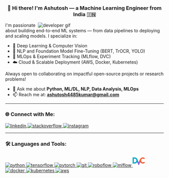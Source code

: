 <h3 align="center">👋 Hi there! I'm Ashutosh — a Machine Learning Engineer from India 🇮🇳</h3>

<img align="right" width="400" src="https://camo.githubusercontent.com/5ddf73ad3a205111cf8c686f687fc216c2946a75005718c8da5b837ad9de78c9/68747470733a2f2f7468756d62732e6766796361742e636f6d2f4576696c4e657874446576696c666973682d736d616c6c2e676966" alt="developer gif" />

I'm passionate about building end-to-end ML systems — from data pipelines to deploying and scaling models. I specialize in:
- 🤖 Deep Learning & Computer Vision
- 🧠 NLP and Foundation Model Fine-Tuning (BERT, TrOCR, YOLO)
- 🔁 MLOps & Experiment Tracking (MLflow, DVC)
- ☁️ Cloud & Scalable Deployment (AWS, Docker, Kubernetes)

Always open to collaborating on impactful open-source projects or research problems!

- 💬 Ask me about **Python, ML/DL, NLP, Data Analysis, MLOps**
- 📫 Reach me at: **ashutosh4485kumar@gmail.com**

---

<h3 align="left">🌐 Connect with Me:</h3>
<p align="left">
  <a href="https://www.linkedin.com/in/ashutosh-kun/" target="_blank">
    <img align="center" src="https://raw.githubusercontent.com/rahuldkjain/github-profile-readme-generator/master/src/images/icons/Social/linked-in-alt.svg" alt="linkedin" height="30" width="40" />
  </a>
  <a href="https://stackoverflow.com/users/13116857/ashutosh-kumar" target="_blank">
    <img align="center" src="https://raw.githubusercontent.com/rahuldkjain/github-profile-readme-generator/master/src/images/icons/Social/stack-overflow.svg" alt="stackoverflow" height="30" width="40" />
  </a>
  <a href="https://www.instagram.com/ashutosh_kun/" target="_blank">
    <img align="center" src="https://raw.githubusercontent.com/rahuldkjain/github-profile-readme-generator/master/src/images/icons/Social/instagram.svg" alt="instagram" height="30" width="40" />
  </a>
</p>

---

<h3 align="left">🛠️ Languages and Tools:</h3>
<p align="left">
  <a href="https://www.python.org/" target="_blank" rel="noreferrer">
    <img src="https://cdn.jsdelivr.net/gh/devicons/devicon/icons/python/python-original.svg" alt="python" width="40" height="40"/>
  </a>
  <a href="https://www.tensorflow.org/" target="_blank" rel="noreferrer">
    <img src="https://cdn.jsdelivr.net/gh/devicons/devicon/icons/tensorflow/tensorflow-original.svg" alt="tensorflow" width="40" height="40"/>
  </a>
  <a href="https://pytorch.org/" target="_blank" rel="noreferrer">
    <img src="https://cdn.jsdelivr.net/gh/devicons/devicon/icons/pytorch/pytorch-original.svg" alt="pytorch" width="40" height="40"/>
  </a>
  <a href="https://git-scm.com/" target="_blank" rel="noreferrer">
    <img src="https://www.vectorlogo.zone/logos/git-scm/git-scm-icon.svg" alt="git" width="40" height="40"/>
  </a>
  <a href="https://roboflow.com/" target="_blank" rel="noreferrer">
    <img src="https://user-images.githubusercontent.com/100123884/209982166-e2e7ea39-ea9f-4d65-981b-5dffb0e7a9c2.png" alt="roboflow" width="40" height="40"/>
  </a>
  <a href="https://mlflow.org/" target="_blank" rel="noreferrer">
    <img src="https://mlflow.org/docs/latest/_static/MLflow-logo-final-black.png" alt="mlflow" width="60" height="30"/>
  </a>
  <a href="https://dvc.org/" target="_blank" rel="noreferrer">
    <img src="https://raw.githubusercontent.com/iterative/dvc.org/main/static/img/logo.svg" alt="dvc" width="40" height="40"/>
  </a>
  <a href="https://www.docker.com/" target="_blank" rel="noreferrer">
    <img src="https://cdn.jsdelivr.net/gh/devicons/devicon/icons/docker/docker-original.svg" alt="docker" width="40" height="40"/>
  </a>
  <a href="https://kubernetes.io/" target="_blank" rel="noreferrer">
    <img src="https://cdn.jsdelivr.net/gh/devicons/devicon/icons/kubernetes/kubernetes-plain.svg" alt="kubernetes" width="40" height="40"/>
  </a>
  <a href="https://aws.amazon.com/" target="_blank" rel="noreferrer">
    <img src="https://cdn.jsdelivr.net/gh/devicons/devicon/icons/amazonwebservices/amazonwebservices-original.svg" alt="aws" width="40" height="40"/>
  </a>
</p>

